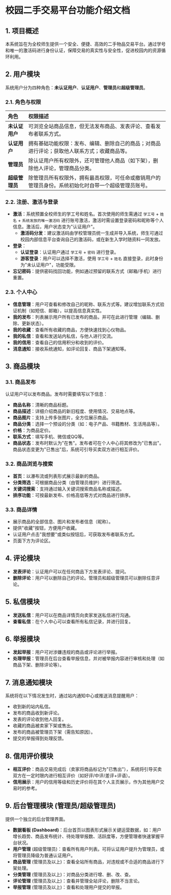# 校园二手交易平台功能介绍文档

## 1. 项目概述

本系统旨在为全校师生提供一个安全、便捷、高效的二手物品交易平台。通过学号和唯一的激活码进行身份认证，保障交易的真实性与安全性，促进校园内的资源循环利用。

## 2. 用户模块

系统用户分为四种角色：**未认证用户**、**认证用户**、**管理员**和**超级管理员**。

### 2.1. 角色与权限

| 角色 | 权限描述 |
| :--- | :--- |
| **未认证用户** | 可浏览全站商品信息，但无法发布商品、发表评论、查看发布者联系方式。 |
| **认证用户** | 拥有基础功能权限：发布、编辑、删除自己的商品；对商品进行评论；获取他人联系方式；收藏商品等。 |
| **管理员** | 除认证用户所有权限外，还可管理他人商品（如下架），删除他人评论，管理商品分类。 |
| **超级管理员**| 除管理员所有权限外，拥有最高权限，可任命或撤销用户的管理员身份。系统初始化时自带一个超级管理员账号。 |

### 2.2. 注册、激活与登录

- **激活**：系统预置全校师生的学工号和姓名。首次使用的师生需通过 `学工号` + `姓名` + `系统发放的唯一激活码` 进行账号激活，激活时需设置登录密码和昵称等个人信息。激活后，用户状态变为"认证用户"。
    - **激活码分发**：建议激活码由学校管理员统一生成并导入系统，师生可通过校园内部信息平台查询自己的激活码，或在新生入学时随资料一同发放。
- **登录**：
    - **认证登录**：认证用户通过 `学工号` + `密码` 进行登录。
    - **游客登录**：用户可以选择不激活，使用 `学工号` + `姓名` 直接登录，此时身份为"未认证用户"，功能受限。
- **忘记密码**：提供密码找回功能，例如通过预留的联系方式（邮箱/手机）进行重置。

### 2.3. 个人中心

- **信息管理**：用户可查看和修改自己的昵称、联系方式等。建议增加联系方式验证机制（如短信、邮箱），以提高信息真实性。
- **我的发布**：列表展示用户所有已发布的商品，并可在此进行管理（编辑、删除、更新状态）。
- **我的收藏**：查看所有收藏的商品，方便快速找到心仪物品。
- **我的私信**：查看和发送站内私信，与他人进行交流。
- **我的信用**：查看自己的信用积分和收到的评价。
- **消息通知**：接收系统通知，如评论回复、商品下架通知等。

## 3. 商品模块

### 3.1. 商品发布

认证用户可以发布商品。发布时需要填写以下信息：
- **商品名称**：清晰的商品标题。
- **商品描述**：详细介绍商品的新旧程度、使用情况、交易地点等。
- **商品图片**：支持上传多张图片，全方位展示商品。
- **商品分类**：选择一个预设的分类（如：电子产品、书籍教材、生活用品等）。
- **价格**：为商品定价。
- **联系方式**：填写手机、微信或QQ等。
- **商品状态**：发布时默认为"在售"。发布者可在个人中心将其修改为"已售出"。商品状态变更为"已售出"后，系统可引导买卖双方进行相互评价。

### 3.2. 商品浏览与搜索

- **首页**：以瀑布流或列表形式展示最新的商品。
- **分类筛选**：可根据商品分类（由管理员维护）进行筛选。
- **关键词搜索**：支持通过输入关键词搜索商品名称或描述。
- **排序功能**：可按最新发布、价格高低等方式对商品进行排序。

### 3.3. 商品详情

- 展示商品的全部信息、图片和发布者信息（昵称）。
- 提供"收藏"按钮，方便用户收藏。
- 认证用户点击"我想要"或类似按钮后，可获取发布者联系方式。
- 页面下方为评论区。

## 4. 评论模块

- **发表评论**：认证用户可以在任何商品下方发表评论、提问。
- **删除评论**：用户可以删除自己的评论。管理员和超级管理员可以删除任意评论。

## 5. 私信模块

- **发送私信**：用户可以在商品详情页向卖家发送私信进行沟通。
- **查看私信**：在个人中心可以查看所有私信记录，并进行回复。

## 6. 举报模块

- **发起举报**：用户可对涉嫌违规的商品或评论进行举报。
- **处理举报**：管理员在后台查看举报信息，并对被举报内容进行审核和处理（如商品下架、删除评论等）。

## 7. 消息通知模块

系统将在以下情况发生时，通过站内通知中心或推送消息提醒用户：

- 收到新的站内私信。
- 发布的商品收到新评论。
- 发表的评论收到他人回复。
- 收藏的商品被卖家下架或售出。
- 发布的商品被管理员下架（需告知原因）。
- 提交的举报得到处理反馈。

## 8. 信用评价模块

- **相互评价**：商品交易完成后（卖家将商品标记为"已售出"），系统将引导买卖双方在一定时限内进行相互评价（如好评/中评/差评+评语）。
- **信用展示**：用户的信用等级和历史评价将在其个人主页展示，作为其他用户交易时的参考。

## 9. 后台管理模块 (管理员/超级管理员)

提供一个独立的后台管理界面。

- **数据看板 (Dashboard)**：后台首页以图表形式展示关键运营数据，如：用户增长趋势、商品发布统计、待处理举报数、活跃度等，方便管理者快速掌握平台状况。
- **用户管理** (超级管理员)：查看所有用户列表。可将认证用户提升为管理员，或将管理员降级为普通认证用户。
- **商品管理** (管理员及以上)：查看全站所有商品，对违规或不合适的商品进行下架处理。
- **分类管理** (管理员及以上)：对商品分类进行增、删、改、查。
- **评论管理** (管理员及以上)：查看并管理全站评论，删除不当言论。
- **举报管理** (管理员及以上)：查看和处理用户提交的举报。

